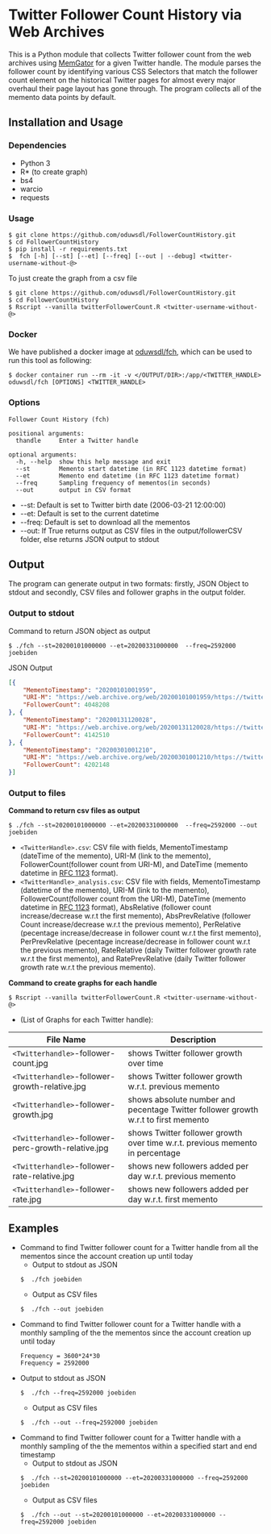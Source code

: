 # Twitter Follower Count History via Web Archives
This is a Python module that collects Twitter follower count from the web archives using [MemGator](https://github.com/oduwsdl/MemGator) for a given Twitter handle. The module parses the follower count by identifying various CSS Selectors that match the follower count element on the historical Twitter pages for almost every major overhaul their page layout has gone through. The program collects all of the memento data points by default.

## Installation and Usage
### Dependencies
* Python 3
* R* (to create graph)
* bs4
* warcio
* requests

### Usage
```shell
$ git clone https://github.com/oduwsdl/FollowerCountHistory.git
$ cd FollowerCountHistory
$ pip install -r requirements.txt
$  fch [-h] [--st] [--et] [--freq] [--out | --debug] <twitter-username-without-@>
```

To just create the graph from a csv file
```shell
$ git clone https://github.com/oduwsdl/FollowerCountHistory.git
$ cd FollowerCountHistory
$ Rscript --vanilla twitterFollowerCount.R <twitter-username-without-@>
```

### Docker

We have published a docker image at [oduwsdl/fch](https://hub.docker.com/r/oduwsdl/fch), which can be used to run this tool as following:

```
$ docker container run --rm -it -v </OUTPUT/DIR>:/app/<TWITTER_HANDLE> oduwsdl/fch [OPTIONS] <TWITTER_HANDLE>
```

### Options
```
Follower Count History (fch)

positional arguments:
  thandle     Enter a Twitter handle

optional arguments:
  -h, --help  show this help message and exit
  --st        Memento start datetime (in RFC 1123 datetime format)
  --et        Memento end datetime (in RFC 1123 datetime format)
  --freq      Sampling frequency of mementos(in seconds)
  --out       output in CSV format
```
* --st: Default is set to Twitter birth date (2006-03-21 12:00:00)
* --et: Default is set to the current datetime
* --freq: Default is set to download all the mementos
* --out: If True returns output as CSV files in the output/followerCSV folder, else returns JSON output to stdout 

## Output

The program can generate output in two formats: firstly, JSON Object to stdout and secondly, CSV files and follower graphs in the output folder.

### Output to stdout 

Command to return JSON object as output 
```shell
$ ./fch --st=20200101000000 --et=20200331000000  --freq=2592000 joebiden
```
JSON Output
```json
[{
	"MementoTimestamp": "20200101001959",
	"URI-M": "https://web.archive.org/web/20200101001959/https://twitter.com/JoeBiden",
	"FollowerCount": 4048208
}, {
	"MementoTimestamp": "20200131120028",
	"URI-M": "https://web.archive.org/web/20200131120028/https://twitter.com/joebiden",
	"FollowerCount": 4142510
}, {
	"MementoTimestamp": "20200301001210",
	"URI-M": "https://web.archive.org/web/20200301001210/https://twitter.com/JoeBiden/",
	"FollowerCount": 4202148
}]
```
### Output to files

**Command to return csv files as output**

```shell
$ ./fch --st=20200101000000 --et=20200331000000  --freq=2592000 --out joebiden
```
* `<TwitterHandle>.csv`: CSV file with fields, MementoTimestamp (dateTime of the memento), URI-M (link to the memento), FollowerCount(follower count from URI-M), and	 DateTime (memento datetime in [RFC 1123](http://www.csgnetwork.com/timerfc1123calc.html) format).
* `<TwitterHandle>_analysis.csv`: CSV file with fields, MementoTimestamp (datetime of the memento), URI-M (link to the memento), FollowerCount(follower count from the URI-M), DateTime (memento datetime in [RFC 1123](http://www.csgnetwork.com/timerfc1123calc.html) format), AbsRelative (follower count increase/decrease w.r.t the first memento), AbsPrevRelative (follower Count increase/decrease w.r.t the previous memento), PerRelative (pecentage increase/decrease in follower count w.r.t the first memento), PerPrevRelative (pecentage increase/decrease in follower count w.r.t the previous memento), RateRelative (daily Twitter follower growth rate w.r.t the first memento), and RatePrevRelative (daily Twitter follower growth rate w.r.t the previous memento). 

**Command to create graphs for each handle**

```shell
$ Rscript --vanilla twitterFollowerCount.R <twitter-username-without-@>
```

* (List of Graphs for each Twitter handle):

File Name| Description
---------|------------
`<Twitterhandle>`-follower-count.jpg|                shows Twitter follower growth over time
`<Twitterhandle>`-follower-growth-relative.jpg|      shows Twitter follower growth w.r.t. previous memento
`<Twitterhandle>`-follower-growth.jpg|               shows absolute number and pecentage Twitter follower growth w.r.t to first memento
`<Twitterhandle>`-follower-perc-growth-relative.jpg| shows Twitter follower growth over time w.r.t. previous memento in percentage
`<Twitterhandle>`-follower-rate-relative.jpg|        shows new followers added per day w.r.t. previous memento
`<Twitterhandle>`-follower-rate.jpg|                 shows new followers added per day w.r.t. first memento

## Examples

* Command to find Twitter follower count for a Twitter handle from all the mementos since the account creation up until today
  * Output to stdout as JSON
  ```shell
  $  ./fch joebiden
  ```
  * Output as CSV files
  ```shell
  $  ./fch --out joebiden
  ```
* Command to find Twitter follower count for a Twitter handle with a monthly sampling of the the mementos since the account creation up until today
  ```
  Frequency = 3600*24*30 
  Frequency = 2592000
  ```
* Output to stdout as JSON
  ```shell
  $  ./fch --freq=2592000 joebiden
  ```
  * Output as CSV files
  ```shell
  $  ./fch --out --freq=2592000 joebiden
  ```
* Command to find Twitter follower count for a Twitter handle with a monthly sampling of the the mementos within a specified start and end timestamp
  * Output to stdout as JSON
  ```shell
  $  ./fch --st=20200101000000 --et=20200331000000 --freq=2592000 joebiden
  ```
  * Output as CSV files
  ```shell
  $  ./fch --out --st=20200101000000 --et=20200331000000 --freq=2592000 joebiden

